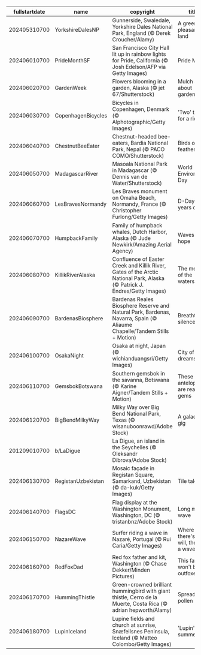 |fullstartdate|name|copyright|title|image|
|--|--|--|--|--|
202405310700|YorkshireDalesNP|Gunnerside, Swaledale, Yorkshire Dales National Park, England (© Derek Croucher/Alamy)|A green and pleasant land|![](/en-US/2024/06/202405310700YorkshireDalesNP.jpg)|
202406010700|PrideMonthSF|San Francisco City Hall lit up in rainbow lights for Pride, California (© Josh Edelson/AFP via Getty Images)|Pride Month|![](/en-US/2024/06/202406010700PrideMonthSF.jpg)|
202406020700|GardenWeek|Flowers blooming in a garden, Alaska (© jet 67/Shutterstock)|Mulch ado about gardening|![](/en-US/2024/06/202406020700GardenWeek.jpg)|
202406030700|CopenhagenBicycles|Bicycles in Copenhagen, Denmark (© Alphotographic/Getty Images)|'Two' tired for a ride|![](/en-US/2024/06/202406030700CopenhagenBicycles.jpg)|
202406040700|ChestnutBeeEater|Chestnut-headed bee-eaters, Bardia National Park, Nepal (© PACO COMO/Shutterstock)|Birds of a feather|![](/en-US/2024/06/202406040700ChestnutBeeEater.jpg)|
202406050700|MadagascarRiver|Masoala National Park in Madagascar (© Dennis van de Water/Shutterstock)|World Environment Day|![](/en-US/2024/06/202406050700MadagascarRiver.jpg)|
202406060700|LesBravesNormandy|Les Braves monument on Omaha Beach, Normandy, France (© Christopher Furlong/Getty Images)|D-Day: 80 years on|![](/en-US/2024/06/202406060700LesBravesNormandy.jpg)|
202406070700|HumpbackFamily|Family of humpback whales, Dutch Harbor, Alaska (© Jude Newkirk/Amazing Aerial Agency)|Waves of hope|![](/en-US/2024/06/202406070700HumpbackFamily.jpg)|
202406080700|KillikRiverAlaska|Confluence of Easter Creek and Killik River, Gates of the Arctic National Park, Alaska (© Patrick J. Endres/Getty Images)|The meeting of the waters|![](/en-US/2024/06/202406080700KillikRiverAlaska.jpg)|
202406090700|BardenasBiosphere|Bardenas Reales Biosphere Reserve and Natural Park, Bardenas, Navarra, Spain (© Aliaume Chapelle/Tandem Stills + Motion)|Breathtaking silence|![](/en-US/2024/06/202406090700BardenasBiosphere.jpg)|
202406100700|OsakaNight|Osaka at night, Japan (© wichianduangsri/Getty Images)|City of neon dreams|![](/en-US/2024/06/202406100700OsakaNight.jpg)|
202406110700|GemsbokBotswana|Southern gemsbok in the savanna, Botswana (© Karine Aigner/Tandem Stills + Motion)|These antelopes are real gems|![](/en-US/2024/06/202406110700GemsbokBotswana.jpg)|
202406120700|BigBendMilkyWay|Milky Way over Big Bend National Park, Texas (© wisanuboonrawd/Adobe Stock)|A galactic gig|![](/en-US/2024/06/202406120700BigBendMilkyWay.jpg)|
201209010700|b/LaDigue|La Digue, an island in the Seychelles (© Oleksandr Dibrova/Adobe Stock)||![](/en-US/2024/06/201209010700b/LaDigue.jpg)|
202406130700|RegistanUzbekistan|Mosaic façade in Registan Square, Samarkand, Uzbekistan (© da-kuk/Getty Images)|Tile tales|![](/en-US/2024/06/202406130700RegistanUzbekistan.jpg)|
202406140700|FlagsDC|Flag display at the Washington Monument, Washington, DC  (© tristanbnz/Adobe Stock)|Long may it wave|![](/en-US/2024/06/202406140700FlagsDC.jpg)|
202406150700|NazareWave|Surfer riding a wave in Nazaré, Portugal (© Rui Caria/Getty Images)|Where there's a will, there's a wave|![](/en-US/2024/06/202406150700NazareWave.jpg)|
202406160700|RedFoxDad|Red fox father and kit, Washington (© Chase Dekker/Minden Pictures)|This father won't be outfoxed|![](/en-US/2024/06/202406160700RedFoxDad.jpg)|
202406170700|HummingThistle|Green-crowned brilliant hummingbird with giant thistle, Cerro de la Muerte, Costa Rica (© adrian hepworth/Alamy)|Spread the pollen|![](/en-US/2024/06/202406170700HummingThistle.jpg)|
202406180700|LupinIceland|Lupine fields and church at sunrise, Snæfellsnes Peninsula, Iceland (© Matteo Colombo/Getty Images)|'Lupin' into summer|![](/en-US/2024/06/202406180700LupinIceland.jpg)|
